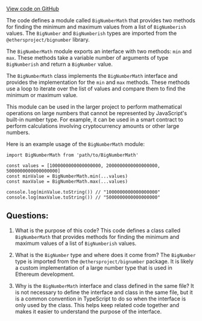 [View code on GitHub](zoo-labs/zoo/blob/master/core/src/entities/BigNumberMath.ts)

The code defines a module called `BigNumberMath` that provides two methods for finding the minimum and maximum values from a list of `BigNumberish` values. The `BigNumber` and `BigNumberish` types are imported from the `@ethersproject/bignumber` library. 

The `BigNumberMath` module exports an interface with two methods: `min` and `max`. These methods take a variable number of arguments of type `BigNumberish` and return a `BigNumber` value. 

The `BigNumberMath` class implements the `BigNumberMath` interface and provides the implementation for the `min` and `max` methods. These methods use a loop to iterate over the list of values and compare them to find the minimum or maximum value. 

This module can be used in the larger project to perform mathematical operations on large numbers that cannot be represented by JavaScript's built-in number type. For example, it can be used in a smart contract to perform calculations involving cryptocurrency amounts or other large numbers. 

Here is an example usage of the `BigNumberMath` module:

```
import BigNumberMath from 'path/to/BigNumberMath'

const values = [1000000000000000000, 2000000000000000000, 5000000000000000000]
const minValue = BigNumberMath.min(...values)
const maxValue = BigNumberMath.max(...values)

console.log(minValue.toString()) // "1000000000000000000"
console.log(maxValue.toString()) // "5000000000000000000"
```
## Questions: 
 1. What is the purpose of this code?
   This code defines a class called `BigNumberMath` that provides methods for finding the minimum and maximum values of a list of `BigNumberish` values.

2. What is the `BigNumber` type and where does it come from?
   The `BigNumber` type is imported from the `@ethersproject/bignumber` package. It is likely a custom implementation of a large number type that is used in Ethereum development.

3. Why is the `BigNumberMath` interface and class defined in the same file?
   It is not necessary to define the interface and class in the same file, but it is a common convention in TypeScript to do so when the interface is only used by the class. This helps keep related code together and makes it easier to understand the purpose of the interface.